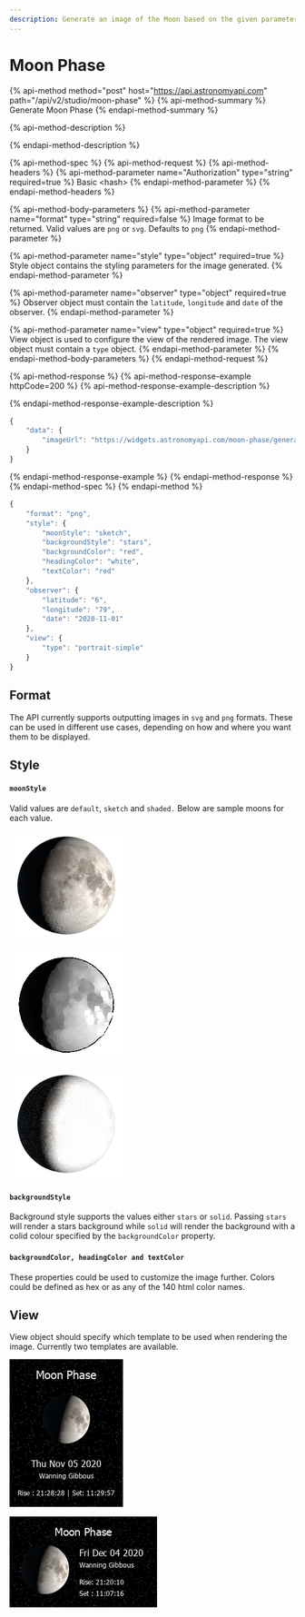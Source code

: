 ```yaml
---
description: Generate an image of the Moon based on the given parameters.
---
```


# Moon Phase

{% api-method method="post" host="https://api.astronomyapi.com" path="/api/v2/studio/moon-phase" %}
{% api-method-summary %}
Generate Moon Phase
{% endapi-method-summary %}

{% api-method-description %}

{% endapi-method-description %}

{% api-method-spec %}
{% api-method-request %}
{% api-method-headers %}
{% api-method-parameter name="Authorization" type="string" required=true %}
Basic &lt;hash&gt;
{% endapi-method-parameter %}
{% endapi-method-headers %}

{% api-method-body-parameters %}
{% api-method-parameter name="format" type="string" required=false %}
Image format to be returned. Valid values are `png` or `svg`. Defaults to `png`
{% endapi-method-parameter %}

{% api-method-parameter name="style" type="object" required=true %}
Style object contains the styling parameters for the image generated.
{% endapi-method-parameter %}

{% api-method-parameter name="observer" type="object" required=true %}
Observer object must contain the `latitude`, `longitude` and `date` of the observer. 
{% endapi-method-parameter %}

{% api-method-parameter name="view" type="object" required=true %}
View object is used to configure the view of the rendered image. The view object must contain a `type` object. 
{% endapi-method-parameter %}
{% endapi-method-body-parameters %}
{% endapi-method-request %}

{% api-method-response %}
{% api-method-response-example httpCode=200 %}
{% api-method-response-example-description %}

{% endapi-method-response-example-description %}

```typescript
{
    "data": {
        "imageUrl": "https://widgets.astronomyapi.com/moon-phase/generated/1234567890.png"
    }
}
```
{% endapi-method-response-example %}
{% endapi-method-response %}
{% endapi-method-spec %}
{% endapi-method %}

```typescript
{
    "format": "png",
    "style": {
        "moonStyle": "sketch",
        "backgroundStyle": "stars",
        "backgroundColor": "red",
        "headingColor": "white",
        "textColor": "red"
    },
    "observer": {
        "latitude": "6",
        "longitude": "79",
        "date": "2020-11-01"
    },
    "view": {
        "type": "portrait-simple"
    }
}
```

## Format

The API currently supports outputting images in `svg` and `png` formats. These can be used in different use cases, depending on how and where you want them to be displayed. 

## Style

#### `moonStyle`

Valid values are `default`, `sketch` and `shaded.` Below are sample moons for each value.

![default](../../.gitbook/assets/moon.285d.png)

![shaded](../../.gitbook/assets/moon.285s.png)

![sketch](../../.gitbook/assets/moon.285k.png)

#### `backgroundStyle`

Background style supports the values either `stars` or `solid`. Passing `stars` will render a stars background while `solid` will render the background with a colid colour specified by the `backgroundColor` property.

#### `backgroundColor, headingColor and textColor`

These properties could be used to customize the image further. Colors could be defined as hex or as any of the 140 html color names.

## View

View object should specify which template to be used when rendering the image. Currently two templates are available.

![portrait-simple](../../.gitbook/assets/e86043757e0a337db6d529d42e6c67e9e832b104f75d92bf9e6a09fc4d44cc25.png)

![landscape-simple](../../.gitbook/assets/f2968861e774a453f7826a48bb0c1f41c22693a3b58475cbec0435e97171d8e2.png)

